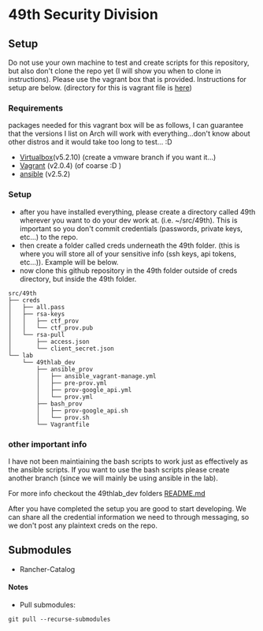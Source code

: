 # 49th Security Division

## Setup

Do not use your own machine to test and create scripts for this repository, but also don't clone the repo yet (I will show you when to clone in instructions). Please use the vagrant box that is provided. Instructions for setup are below. (directory for this is vagrant file is [here](./dev_folder))

### Requirements

packages needed for this vagrant box will be as follows, I can guarantee that the versions I list on Arch will work with everything...don't know about other distros and it would take too long to test... :D
* [Virtualbox](https://www.virtualbox.org/wiki/Downloads)(v5.2.10) (create a vmware branch if you want it...)
* [Vagrant](https://www.vagrantup.com/downloads.html) (v2.0.4) (of coarse :D )
* [ansible](https://docs.ansible.com/ansible/latest/installation_guide/intro_installation.html) (v2.5.2)

### Setup

* after you have installed everything, please create a directory called 49th wherever you want to do your dev work at. (i.e. ~/src/49th). This is important so you don't commit credentials (passwords, private keys, etc...) to the repo. 
* then create a folder called creds underneath the 49th folder. (this is where you will store all of your sensitive info (ssh keys, api tokens, etc...)). Example will be below.
* now clone this github repository in the 49th folder outside of creds directory, but inside the 49th folder.

```
src/49th
├── creds
│   ├── all.pass
│   ├── rsa-keys
│   │   ├── ctf_prov
│   │   └── ctf_prov.pub
│   └── rsa-pull
│       ├── access.json
│       └── client_secret.json
└── lab
    └── 49thlab_dev
        ├── ansible_prov
        │   ├── ansible_vagrant-manage.yml
        │   ├── pre-prov.yml
        │   ├── prov-google_api.yml
        │   └── prov.yml
        ├── bash_prov
        │   ├── prov-google_api.sh
        │   └── prov.sh
        └── Vagrantfile

```

### other important info

I have not been maintiaining the bash scripts to work just as effectively as the ansible scripts. If you want to use the bash scripts please create another branch (since we will mainly be using ansible in the lab).

For more info checkout the 49thlab\_dev folders [README.md](49thlab_dev/README.md)

After you have completed the setup you are good to start developing. We can share all the credential information we need to through messaging, so we don't post any plaintext creds on the repo.

## Submodules
- Rancher-Catalog

#### Notes
- Pull submodules:
```
git pull --recurse-submodules
```

